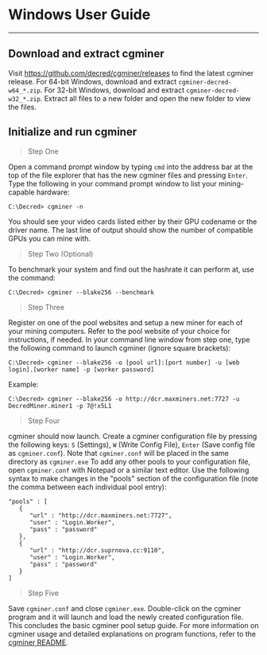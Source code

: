 # **<i class="fa fa-windows"></i> Windows User Guide**

---

## **<i class="fa fa-download"></i> Download and extract cgminer**

Visit https://github.com/decred/cgminer/releases to find the latest cgminer release. For 64-bit Windows, download and extract `cgminer-decred-w64_*.zip`. For 32-bit Windows, download and extract `cgminer-decred-w32_*.zip`. Extract all files to a new folder and open the new folder to view the files.

## **<i class="fa fa-play-circle"></i> Initialize and run cgminer**

> Step One

Open a command prompt window by typing `cmd` into the address bar at the top of the file explorer that has the new cgminer files and pressing `Enter`. Type the following in your command prompt window to list your mining-capable hardware:

```no-highlight
C:\Decred> cgminer -n
```

You should see your video cards listed either by their GPU codename or the driver name. The last line of output should show the number of compatible GPUs you can mine with.

> Step Two (Optional)

To benchmark your system and find out the hashrate it can perform at, use the command:

```no-highlight
C:\Decred> cgminer --blake256 --benchmark
```

> Step Three

Register on one of the pool websites and setup a new miner for each of your mining computers. Refer to the pool website of your choice for instructions, if needed. In your command line window from step one, type the following command to launch cgminer (ignore square brackets):

```no-highlight
C:\Decred> cgminer --blake256 -o [pool url]:[port number] -u [web login].[worker name] -p [worker password]
```

Example:

```no-highlight
C:\Decred> cgminer --blake256 -o http://dcr.maxminers.net:7727 -u DecredMiner.miner1 -p 7@!x5L1
```

> Step Four

cgminer should now launch. Create a cgminer configuration file by pressing the following keys: `S` (Settings), `W` (Write Config File), `Enter` (Save config file as `cgminer.conf`). Note that `cgminer.conf` will be placed in the same directory as `cgminer.exe` To add any other pools to your configuration file, open `cgminer.conf` with Notepad or a similar text editor. Use the following syntax to make changes in the "pools" section of the configuration file (note the comma between each individual pool entry):

```no-highlight
"pools" : [
   {
      "url" : "http://dcr.maxminers.net:7727",
      "user" : "Login.Worker",
      "pass" : "password"
   },
   {
      "url" : "http://dcr.suprnova.cc:9110",
      "user" : "Login.Worker",
      "pass" : "password"
   }
]
```

> Step Five

Save `cgminer.conf` and close `cgminer.exe`. Double-click on the cgminer program and it will launch and load the newly created configuration file. This concludes the basic cgminer pool setup guide. For more information on cgminer usage and detailed explanations on program functions, refer to the [cgminer README](https://github.com/decred/cgminer/blob/3.7/README).